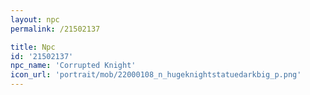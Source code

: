 ```yaml
---
layout: npc
permalink: /21502137

title: Npc
id: '21502137'
npc_name: 'Corrupted Knight'
icon_url: 'portrait/mob/22000108_n_hugeknightstatuedarkbig_p.png'
---
```

